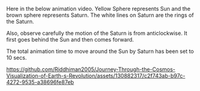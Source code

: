 
Here in the below animation video. Yellow Sphere represents Sun and the brown sphere represents Saturn.
The white lines on Saturn are  the rings of the Saturn.

Also, observe carefully the motion of the Saturn is from anticlockwise. It first goes behind the Sun and then comes forward.

The total animation time to move around the Sun by Saturn has been set to 10 secs.



https://github.com/Riddhiman2005/Journey-Through-the-Cosmos-Visualization-of-Earth-s-Revolution/assets/130882317/c2f743ab-b97c-4272-9535-a38696fe87eb

